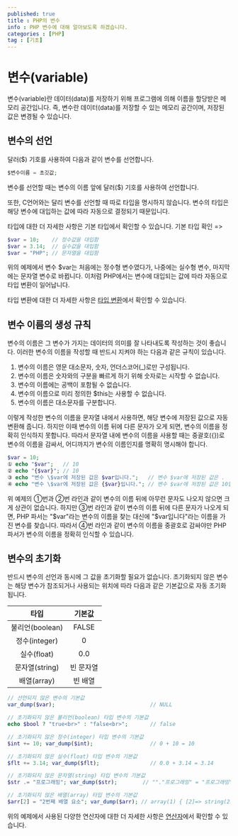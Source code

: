 ```yaml
---
published: true
title : PHP의 변수
info : PHP 변수에 대해 알아보도록 하겠습니다.
categories : [PHP]
tag : [기초]
---
```


# 변수(variable)
변수(variable)란 데이터(data)를 저장하기 위해 프로그램에 의해 이름을 할당받은 메모리 공간입니다.
즉, 변수란 데이터(data)를 저장할 수 있는 메모리 공간이며, 저장된 값은 변경될 수 있습니다.


## 변수의 선언
달러($) 기호를 사용하여 다음과 같이 변수를 선언합니다.
```php
$변수이름 = 초깃값;
```
변수를 선언할 때는 변수의 이름 앞에 달러($) 기호를 사용하여 선언합니다.

또한, C언어와는 달리 변수를 선언할 때 따로 타입을 명시하지 않습니다.
변수의 타입은 해당 변수에 대입하는 값에 따라 자동으로 결정되기 때문입니다.

타입에 대한 더 자세한 사항은 기본 타입에서 확인할 수 있습니다.
기본 타입 확인 =>
```php
$var = 10;    // 정수값을 대입함
$var = 3.14;  // 실수값을 대입함
$var = "PHP"; // 문자열을 대입함
```
위의 예제에서 변수 $var는 처음에는 정수형 변수였다가, 나중에는 실수형 변수, 마지막에는 문자열 변수로 바뀝니다.
이처럼 PHP에서는 변수에 대입되는 값에 따라 자동으로 타입 변환이 일어납니다.

타입 변환에 대한 더 자세한 사항은 [타입 변환](https://developer.wade.pw/php/typejuggling)에서 확인할 수 있습니다.


## 변수 이름의 생성 규칙
변수의 이름은 그 변수가 가지는 데이터의 의미를 잘 나타내도록 작성하는 것이 좋습니다.
이러한 변수의 이름을 작성할 때 반드시 지켜야 하는 다음과 같은 규칙이 있습니다.

1. 변수의 이름은 영문 대소문자, 숫자, 언더스코어(\_)로만 구성됩니다.
2. 변수의 이름은 숫자와의 구분을 빠르게 하기 위해 숫자로는 시작할 수 없습니다.
3. 변수의 이름에는 공백이 포함될 수 없습니다.
4. 변수의 이름으로 미리 정의한 $this는 사용할 수 없습니다.
5. 변수의 이름은 대소문자를 구분합니다.

이렇게 작성한 변수의 이름을 문자열 내에서 사용하면, 해당 변수에 저장된 값으로 자동 변환해 줍니다.
하지만 이때 변수의 이름 뒤에 다른 문자가 오게 되면, 변수의 이름을 정확히 인식하지 못합니다.
따라서 문자열 내에 변수의 이름을 사용할 때는 중괄호({})로 변수의 이름을 감싸서, 어디까지가 변수의 이름인지를 명확히 명시해야 합니다.

```php
$var = 10;
① echo "$var";   // 10
② echo "{$var}"; // 10
③ echo "변수 \$var에 저장된 값은 $var입니다.";   // 변수 $var에 저장된 값은 .
④ echo "변수 \$var에 저장된 값은 {$var}입니다."; // 변수 $var에 저장된 값은 10입니다.
```
위 예제의 ①번과 ②번 라인과 같이 변수의 이름 뒤에 아무런 문자도 나오지 않으면 크게 상관이 없습니다.
하지만 ③번 라인과 같이 변수의 이름 뒤에 다른 문자가 나오게 되면, PHP 파서는 "$var"라는 변수의 이름을 찾는 대신에 "$var입니다"라는 이름을 가진 변수를 찾습니다.
따라서 ④번 라인과 같이 변수의 이름을 중괄호로 감싸야만 PHP 파서가 변수의 이름을 정확히 인식할 수 있습니다.

## 변수의 초기화
반드시 변수의 선언과 동시에 그 값을 초기화할 필요가 없습니다.
초기화되지 않은 변수는 해당 변수가 참조되거나 사용되는 위치에 따라 다음과 같은 기본값으로 자동 초기화됩니다.


|타입|기본값|
|:---:|:---:|
|불리언(boolean)|FALSE|
|정수(integer)|0|
|실수(float)|0.0|
|문자열(string)|빈 문자열|
|배열(array)|빈 배열|


```php
// 선언되지 않은 변수의 기본값
var_dump($var);                              // NULL

// 초기화되지 않은 불리언(boolean) 타입 변수의 기본값
echo $bool ? "true<br>" : "false<br>";       // false

// 초기화되지 않은 정수(integer) 타입 변수의 기본값
$int += 10; var_dump($int);                  // 0 + 10 = 10

// 초기화되지 않은 실수(float) 타입 변수의 기본값
$flt += 3.14; var_dump($flt);                // 0.0 + 3.14 = 3.14

// 초기화되지 않은 문자열(string) 타입 변수의 기본값
$str .= "프로그래밍"; var_dump($str);        // ""."프로그래밍" = "프로그래밍"

// 초기화되지 않은 배열(array) 타입 변수의 기본값
$arr[2] = "2번째 배열 요소"; var_dump($arr); // array(1) { [2]=> string(21) "2번째 배열 요소" }
```
위의 예제에서 사용된 다양한 연산자에 대한 더 자세한 사항은  [연산자](https://developer.wade.pw/php/operator_arithmetic)에서 확인할 수 있습니다.
